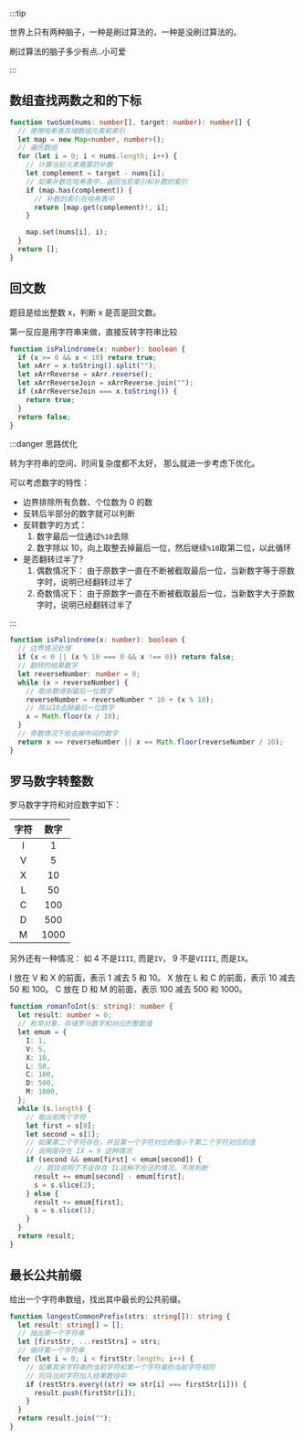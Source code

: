 :::tip

世界上只有两种脑子，一种是刷过算法的，一种是没刷过算法的。

刷过算法的脑子多少有点..小可爱

:::

## 数组查找两数之和的下标 <Badge type="tip" text="2025.04.12" />

```ts
function twoSum(nums: number[], target: number): number[] {
  // 使用哈希表存储数组元素和索引
  let map = new Map<number, number>();
  // 遍历数组
  for (let i = 0; i < nums.length; i++) {
    // 计算当前元素需要的补数
    let complement = target - nums[i];
    // 如果补数在哈希表中，返回当前索引和补数的索引
    if (map.has(complement)) {
      // 补数的索引在哈希表中
      return [map.get(complement)!, i];
    }

    map.set(nums[i], i);
  }
  return [];
}
```

## 回文数 <Badge type="tip" text="2025.04.14" />

题目是给出整数 x，判断 x 是否是回文数。

第一反应是用字符串来做，直接反转字符串比较

```ts
function isPalindrome(x: number): boolean {
  if (x >= 0 && x < 10) return true;
  let xArr = x.toString().split("");
  let xArrReverse = xArr.reverse();
  let xArrReverseJoin = xArrReverse.join("");
  if (xArrReverseJoin === x.toString()) {
    return true;
  }
  return false;
}
```

:::danger 思路优化

转为字符串的空间、时间复杂度都不太好， 那么就进一步考虑下优化。

可以考虑数字的特性：

- 边界排除所有负数、个位数为 0 的数
- 反转后半部分的数字就可以判断
- 反转数字的方式：
  1. 数字最后一位通过`%10`去除
  2. 数字除以 10，向上取整去掉最后一位，然后继续`%10`取第二位，以此循环
- 是否翻转过半了?
  1. 偶数情况下： 由于原数字一直在不断被截取最后一位，当新数字等于原数字时，说明已经翻转过半了
  2. 奇数情况下： 由于原数字一直在不断被截取最后一位，当新数字大于原数字时，说明已经翻转过半了

:::

```ts
function isPalindrome(x: number): boolean {
  // 边界情况处理
  if (x < 0 || (x % 10 === 0 && x !== 0)) return false;
  // 翻转的结果数字
  let reverseNumber: number = 0;
  while (x > reverseNumber) {
    // 取余数得到最后一位数字
    reverseNumber = reverseNumber * 10 + (x % 10);
    // 除以10去掉最后一位数字
    x = Math.floor(x / 10);
  }
  // 奇数情况下给去掉中间的数字
  return x == reverseNumber || x == Math.floor(reverseNumber / 10);
}
```

## 罗马数字转整数 <Badge type="tip" text="2025.04.14" />

罗马数字字符和对应数字如下：

| 字符 | 数字 |
| :--: | :--: |
|  I   |  1   |
|  V   |  5   |
|  X   |  10  |
|  L   |  50  |
|  C   | 100  |
|  D   | 500  |
|  M   | 1000 |

另外还有一种情况： 如 4 不是`IIII`, 而是`IV`， 9 不是`VIIII`, 而是`IX`。

I 放在 V 和 X 的前面，表示 1 减去 5 和 10。
X 放在 L 和 C 的前面，表示 10 减去 50 和 100。
C 放在 D 和 M 的前面，表示 100 减去 500 和 1000。

```ts
function romanToInt(s: string): number {
  let result: number = 0;
  // 枚举对象，存储罗马数字和对应的整数值
  let emum = {
    I: 1,
    V: 5,
    X: 10,
    L: 50,
    C: 100,
    D: 500,
    M: 1000,
  };
  while (s.length) {
    // 取出前两个字符
    let first = s[0];
    let second = s[1];
    // 如果第二个字符存在，并且第一个字符对应的值小于第二个字符对应的值
    // 说明是存在 IX = 9 这种情况
    if (second && emum[first] < emum[second]) {
      // 题目说明了不会存在 IL这种不合法的情况。不用判断
      result += emum[second] - emum[first];
      s = s.slice(2);
    } else {
      result += emum[first];
      s = s.slice(1);
    }
  }
  return result;
}
```

## 最长公共前缀 <Badge type="tip" text="2025.04.14" />

给出一个字符串数组，找出其中最长的公共前缀。

```ts
function longestCommonPrefix(strs: string[]): string {
  let result: string[] = [];
  // 抽出第一个字符串
  let [firstStr, ...restStrs] = strs;
  // 循环第一个字符串
  for (let i = 0; i < firstStr.length; i++) {
    // 如果其余字符串的当前字符和第一个字符串的当前字符相同
    // 则将当前字符加入结果数组中
    if (restStrs.every((str) => str[i] === firstStr[i])) {
      result.push(firstStr[i]);
    }
  }
  return result.join("");
}
```
